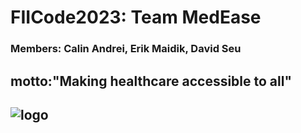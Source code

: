 # FIICode2023: Team MedEase
### Members: Calin Andrei, Erik Maidik, David Seu
## motto:"Making healthcare accessible to all"
## ![logo](https://user-images.githubusercontent.com/115073797/228282178-b3dd99ae-5781-4804-8fcf-6c901688d9ba.jpg)

